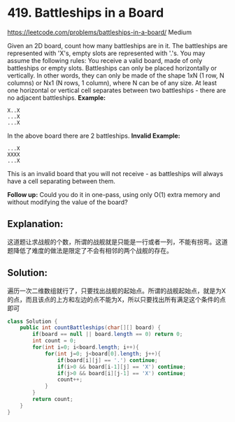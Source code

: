 # 419. Battleships in a Board
<https://leetcode.com/problems/battleships-in-a-board/>
Medium

Given an 2D board, count how many battleships are in it. The battleships are represented with 'X's, empty slots are represented with '.'s. You may assume the following rules:
You receive a valid board, made of only battleships or empty slots.
Battleships can only be placed horizontally or vertically. In other words, they can only be made of the shape 1xN (1 row, N columns) or Nx1 (N rows, 1 column), where N can be of any size.
At least one horizontal or vertical cell separates between two battleships - there are no adjacent battleships.
**Example:**

    X..X
    ...X
    ...X
In the above board there are 2 battleships.
**Invalid Example:**

    ...X
    XXXX
    ...X
This is an invalid board that you will not receive - as battleships will always have a cell separating between them.

**Follow up:**
Could you do it in one-pass, using only O(1) extra memory and without modifying the value of the board?

## Explanation: 
这道题让求战舰的个数，所谓的战舰就是只能是一行或者一列，不能有拐弯。这道题降低了难度的做法是限定了不会有相邻的两个战舰的存在。

## Solution: 
遍历一次二维数组就行了，只要找出战舰的起始点。所谓的战舰起始点，就是为X的点，而且该点的上方和左边的点不能为X，所以只要找出所有满足这个条件的点即可

```java
class Solution {
    public int countBattleships(char[][] board) {
        if(board == null || board.length == 0) return 0;
        int count = 0;
        for(int i=0; i<board.length; i++){
            for(int j=0; j<board[0].length; j++){
                if(board[i][j] == '.') continue;
                if(i>0 && board[i-1][j] == 'X') continue;
                if(j>0 && board[i][j-1] == 'X') continue;
                count++;
            }
        }
        return count;
    }
}
```